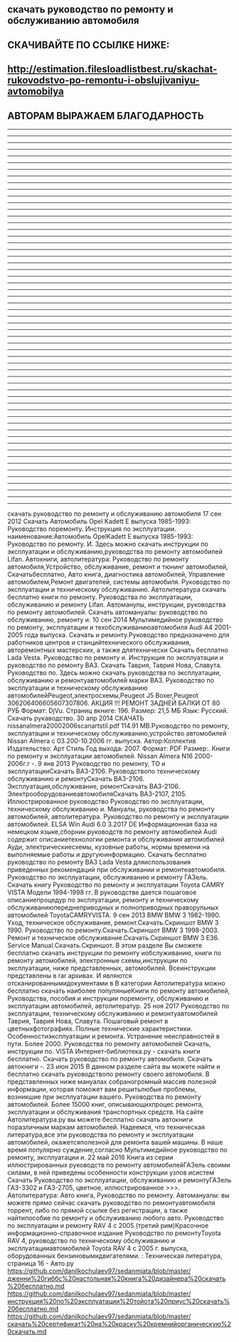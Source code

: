 скачать руководство по ремонту и обслуживанию автомобиля
--------------------------------------------------
СКАЧИВАЙТЕ ПО ССЫЛКЕ НИЖЕ:
--------------------------------------------------
http://estimation.filesloadlistbest.ru/skachat-rukovodstvo-po-remontu-i-obslujivaniyu-avtomobilya
--------------------------------------------------
АВТОРАМ ВЫРАЖАЕМ БЛАГОДАРНОСТЬ
--------------------------------------------------
--------------------------------------------------
--------------------------------------------------
--------------------------------------------------
--------------------------------------------------
--------------------------------------------------
--------------------------------------------------
--------------------------------------------------
--------------------------------------------------
--------------------------------------------------
--------------------------------------------------
--------------------------------------------------
--------------------------------------------------
--------------------------------------------------
--------------------------------------------------
--------------------------------------------------
--------------------------------------------------
--------------------------------------------------
--------------------------------------------------
--------------------------------------------------
--------------------------------------------------
--------------------------------------------------
--------------------------------------------------
--------------------------------------------------
--------------------------------------------------
--------------------------------------------------
--------------------------------------------------
--------------------------------------------------
--------------------------------------------------
--------------------------------------------------
--------------------------------------------------
--------------------------------------------------
--------------------------------------------------
--------------------------------------------------
--------------------------------------------------
--------------------------------------------------
--------------------------------------------------
--------------------------------------------------
--------------------------------------------------
--------------------------------------------------
--------------------------------------------------
--------------------------------------------------
--------------------------------------------------
--------------------------------------------------
--------------------------------------------------
--------------------------------------------------
--------------------------------------------------
--------------------------------------------------
--------------------------------------------------
--------------------------------------------------
--------------------------------------------------
--------------------------------------------------
--------------------------------------------------
--------------------------------------------------
--------------------------------------------------
--------------------------------------------------
--------------------------------------------------
--------------------------------------------------
скачать руководство по ремонту и обслуживанию автомобиля 17 сен 2012  Скачать Автомобиль Opel Kadett E выпуска 1985-1993: Руководство поремонту. Инструкция по эксплуатации. наименование:Автомобиль OpelKadett E выпуска 1985-1993: Руководство по ремонту. И. Здесь можно скачать инструкции по эксплуатации и обслуживанию,руководства по ремонту автомобилей Lifan. Автокниги, автолитература: Руководство по ремонту автомобиля,Устройство, обслуживание, ремонт и тюнинг автомобилей, Скачатьбесплатно, Авто книга, диагностика автомобилей, Управление автомобилем,Ремонт двигателей, системы автомобиля. Руководство по эксплуатации и техническому обслуживанию. Автолитература скачать бесплатно книги по ремонту. Руководства по эксплуатации, обслуживанию и ремонту Lifan. Автоманулы, инструкции, руководства по ремонту автомобилей. Скачать автомануалы: руководство по обслуживанию, ремонту и. 10 сен 2014  Мультимедийное руководство по ремонту, эксплуатации и техобслуживаниюавтомобиля Audi A4 2001-2005 года выпуска. Скачать  и ремонту.Руководство предназначено для работников центров и станцийтехнического обслуживания, авторемонтных мастерских, а также длятехнически
Скачать бесплатно Lada Vesta. Руководство по ремонту и. Инструкция по эксплуатации и руководство по ремонту ВАЗ. Скачать Таврия, Таврия Нова, Славута. Руководство по. Здесь можно скачать руководства по эксплуатации, обслуживанию и ремонтуавтомобилей марки ВАЗ. Руководство по эксплуатации и техническому обслуживанию автомобилейPeugeot,электросхемы,Peugeot J5 Boxer,Peugeot 306206406605607307806. АКЦИЯ !!! РЕМОНТ ЗАДНЕЙ БАЛКИ ОТ 80 РУБ  Формат: DjVu. Страниц вкниге: 196. Размер: 21,5 МБ Язык: Русский. Скачать рукаводство. 30 апр 2014   СКАЧАТЬ  nissanalmera20002006scanartstil.pdf 114.91 MB.Руководство по ремонту, эксплуатации и техническому обслуживанию,устройство автомобилей Nissan Almera с 03.200-10.2006 гг. выпуска. Автор:Коллектив Издательство: Арт Стиль Год выхода: 2007. Формат: PDF Размер:. Книги по ремонту и эксплуатации автомобилей. Nissan Almera N16 2000-2006г.г -. 9 янв 2013  Руководство по ремонту, ТО и эксплуатацииСкачать ВАЗ-2106. Руководствопо техническому обслуживанию и ремонтуСкачать ВАЗ-2106. Эксплуатация,обслуживание, ремонтСкачать ВАЗ-2106. ЭлектрооборудованиеавтомобиляСкачать ВАЗ-2107, 2105. Иллюстрированное руководство
Руководство по эксплуатации, техническому обслуживанию и. Мануалы, руководства по ремонту автомобилей, автолитература. Руководство по ремонту и эксплуатации автомобилей. ELSA Win Audi 6.0 3.2017 DE Информационная база на немецком языке,сборник руководств по ремонту автомобилей Audi содержит описаниетехнологии ремонта и обслуживания автомобилей Ауди, электрическиесхемы, кузовные работы, нормы времени на выполняемые работы и другуюинформацию. Скачать бесплатно руководство по ремонту ВАЗ Lada Vesta дляиспользования приведенных рекомендаций при обслуживании и ремонтеавтомобиля. Руководство по эксплуатации, обслуживанию и ремонту ГАЗель. Скачать книгу Руководство по ремонту и эксплуатации Toyota CAMRY VISTA Модели 1994-1998 гг. В руководстве дается пошаговое описаниепроцедур по эксплуатации, ремонту и техническому обслуживаниюпереднеприводных и полноприводных праворульных автомобилей ToyotaCAMRYVISTA. 9 сен 2013  BMW BMW 3 1982-1990. Уход, техническое обслуживание, ремонт.Скачать.Cкриншот BMW 3 1990. Руководство по ремонту.Скачать.Cкриншот BMW 3 1998-2003. Ремонт и техническое обслуживание.Скачать.Cкриншот BMW 3 E36. Service Manual.Скачать.Cкриншот. В этом разделе Вы сможете бесплатно скачать инструкции по ремонту иобслуживанию, книги по ремонту автомобилей, электронные схемы,инструкции по эксплуатации, ниже представленных, автомобилей. Всеинструкции представлены в rar архивах. И являются отсканированнымидокументами в
В категории Автолитература можно бесплатно скачать наиболее популяныеКниги по ремонту автомобилей, Руководства, пособия и инструкции поремонту, обслуживанию и эксплуатации автомобилей, автолитератур. 25 ноя 2017  Руководство по эксплуатации, техническому обслуживанию и ремонтуавтомобилей Таврия, Таврия Нова, Славута. Пошаговый ремонт в цветныхфотографиях. Полные технические характеристики. Особенностиэксплуатации и ремонта. Устранение неисправностей в пути. Более 2000. Руководства по ремонту автомобилей Скачать, инструкции по. VISTA  Интернет-библиотека.ру - скачать книги бесплатно. Скачать руководство по ремонту автомобиля. Скачать автокниги -. 23 июн 2015  В данном разделе сайта вы можете найти и бесплатно скачать руководствопо ремонту своего автомобиля. В представленных ниже мануалах собраногромный массив полезной информации, которая поможет вам решитьлюбые проблемы, возникшие при эксплуатации вашего. Руководства по ремонту автомобилей. Более 15000 книг, описывающихпроцес ремонта, эксплуатации и обслуживания транспортных средств. На сайте Автолитература.ру вы можете бесплатно скачать автокниги поразличным маркам автомобилей. Надеемся, что техническая литература,все эти руководства по ремонту и эксплуатации автомобилей, окажетсяполезной для ремонта вашей машины. В наше время популярно суждение,согласно
Мультимедийное руководство по ремонту, эксплуатации и. 22 май 2016  Книга из серии иллюстрированных руководств по ремонту автомобилейГАЗель своими силами, в ней приведены особенности конструкции узлов исистем  Скачать  Руководство по эксплуатации, обслуживанию и ремонтуГАЗель ГАЗ-3302 и ГАЗ-2705, цветное, иллюстрированное >>>. Автолитература: Авто книга, Руководство по ремонту. Автомануалы: вы можете прямо сейчас скачать руководство по ремонтуавтомобиля торрент, либо по прямой ссылке без регистрации, а также найтипособие по ремонту и обслуживанию любого авто. Руководство по эксплуатации и ремонту RAV 4 с 2005 (третий рим)Красочное информационно-справочное издание Руководство по ремонтуToyota RAV 4, руководство по техническому обслуживанию и эксплуатацииавтомобилей Toyota RAV 4 с 2005 г. выпуска, оборудованных бензиновымидвигателями. : Техническая литература, страница 16 - Авто.ру
https://github.com/danilkochulaev97/sedanmiata/blob/master/дженни%20гиббс%20настольная%20книга%20дизайнера%20скачать%20бесплатно.md
https://github.com/danilkochulaev97/sedanmiata/blob/master/инструкция%20по%20эксплуатации%20тойота%20приус%20скачать%20бесплатно.md
https://github.com/danilkochulaev97/sedanmiata/blob/master/скачать%20сертификат%20на%20краску%20кремнийорганическую%20скачать.md